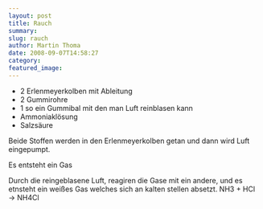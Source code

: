 ```yaml
---
layout: post
title: Rauch
summary:
slug: rauch
author: Martin Thoma
date: 2008-09-07T14:58:27
category:
featured_image:
---
```

<ul>
    <li>2 Erlenmeyerkolben mit Ableitung</li>
    <li>2 Gummirohre</li>
    <li>1 so ein Gummibal mit den man Luft reinblasen kann</li>
    <li>Ammoniaklösung</li>
    <li>Salzsäure</li></li>
</ul>



<p>Beide Stoffen werden in den Erlenmeyerkolben getan und dann wird Luft eingepumpt.</p>
<p>Es entsteht ein Gas</p>
<p>Durch die reingeblasene Luft, reagiren die Gase mit ein andere, und es etnsteht ein weißes Gas welches sich an kalten stellen absetzt. NH3 + HCl &rarr; NH4Cl</p>
